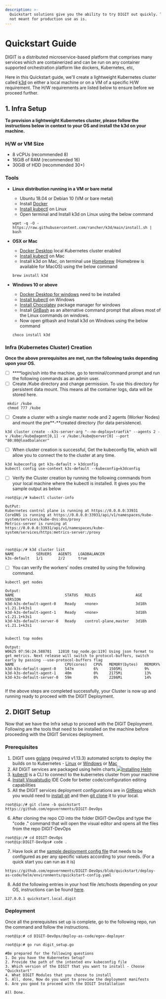 ```yaml
---
description: >-
  Quickstart solutions give you the ability to try DIGIT out quickly. These are
  not meant for production use as is.
---
```


# Quickstart Guide

DIGIT is a distributed microservice-based platform that comprises many services which are containerized and can be run on any container supported orchestration platform like dockers, Kubernetes, etc,

Here in this Quickstart guide, we'll create a lightweight Kubernetes cluster called [k3d](https://github.com/rancher/k3d) on either a local machine or on a VM of a specific H/W requirement. The H/W requirements are listed below to ensure before we proceed further.

## **1. Infra Setup**

**To provision a lightweight Kubernetes cluster, please follow the instructions below in context to your OS and install the k3d on your machine.** 

### **H/W  or VM Size**

* 8 vCPUs \(recommended 8\)
* 16GiB of RAM \(recommended 16\)
* 30GiB of HDD \(recommended 30+\)

### **Tools**

* **Linux distribution running in a VM or bare metal**

  * Ubuntu 18.04 or Debian 10 \(VM or bare metal\)
  * Install [Docker](https://docs.docker.com/engine/install/ubuntu/)
  * [Install kubectl](https://kubernetes.io/docs/tasks/tools/install-kubectl-linux/) on Linux
  * Open terminal and Install k3d on Linux using the below command

  ```text
  wget -q -O - https://raw.githubusercontent.com/rancher/k3d/main/install.sh | bash       
  ```

* **OSX or Mac**

  * [Docker Desktop](https://docs.docker.com/docker-for-mac/install/) local Kubernetes cluster enabled
  * [Install kubectl](https://kubernetes.io/docs/tasks/tools/install-kubectl-macos/) on Mac
  * Install k3d on Mac, on terminal use [Homebrew](https://brew.sh/) \(Homebrew is available for MacOS\) using the below command

  ```
  brew install k3d  
  ```

* **Windows 10 or above**

  * [Docker Desktop for windows](https://docs.docker.com/docker-for-windows/install/#system-requirements-for-wsl-2-backend) need to be installed
  * [Install kubectl](https://kubernetes.io/docs/tasks/tools/install-kubectl-windows/) on Windows
  * [Install Chocolatey](https://chocolatey.org) package manager for windows 
  * Install [GitBash](https://git-scm.com/download/win) as an alternative command prompt that allows most of the Linux commands on windows.
  * Now open gitbash and Install k3d on Windows using the below command

  ```
  choco install k3d
  ```

### **Infra \(Kubernetes Cluster\) Creation**

**Once the above prerequisites are met, run the following tasks depending upon your OS.**

* [ ]  ****login/ssh into the machine, go to terminal/command prompt and run the following commands as an admin user.
* [ ] Create /Kube directory and change permission. To use this directory for persistent data mount. This means all the container logs, data will be stored here.

```text
 mkdir /kube
 chmod 777 /kube
```

* [ ] Create a cluster with a single master node and 2 agents \(Worker Nodes\) and mount the pre**-**created directory \(for data persistence\). 

```text
k3d cluster create --k3s-server-arg "--no-deploy=traefik" --agents 2 -v /kube:/kube@agent[0,1] -v /kube:/kube@server[0] --port "80:80@loadbalancer"
```

* [ ] When cluster creation is successful, Get the kubeconfig file, which will allow you to connect the to the cluster at any time.

```text
k3d kubeconfig get k3s-default > k3dconfig
kubectl config use-context k3s-default --kubeconfig=k3dconfig
```

* [ ] Verify the Cluster creation by running the following commands from your local machine where the kubectl is installed. It gives you the sample output as below

```text
root@ip:/# kubectl cluster-info

OutPut:
Kubernetes control plane is running at https://0.0.0.0:33931
CoreDNS is running at https://0.0.0.0:33931/api/v1/namespaces/kube-system/services/kube-dns:dns/proxy
Metrics-server is running at https://0.0.0.0:33931/api/v1/namespaces/kube-system/services/https:metrics-server:/proxy
 
 
 
root@ip:/# k3d cluster list
NAME          SERVERS   AGENTS   LOADBALANCER
k3s-default   1/1       2/2      true
```

* [ ] You can verify the workers' nodes created by using the following command.

```text
kubectl get nodes
 
Output:
NAME                       STATUS   ROLES                  AGE     VERSION
k3d-k3s-default-agent-0    Ready    <none>                 3d18h   v1.21.1+k3s1
k3d-k3s-default-agent-1    Ready    <none>                 3d18h   v1.21.1+k3s1
k3d-k3s-default-server-0   Ready    control-plane,master   3d18h   v1.21.1+k3s1
 
 
kubectl top nodes

Output:
W0625 07:56:24.588781   12810 top_node.go:119] Using json format to get metrics. Next release will switch to protocol-buffers, switch early by passing --use-protocol-buffers flag
NAME                       CPU(cores)   CPU%   MEMORY(bytes)   MEMORY%   
k3d-k3s-default-agent-0    547m         6%     1505Mi          9%        
k3d-k3s-default-agent-1    40m          0%     2175Mi          13%       
k3d-k3s-default-server-0   59m          0%     2286Mi          14%  
 
```

If the above steps are completed successfully, your Cluster is now up and running ready to proceed with the DIGIT Deployment.

## **2. DIGIT Setup**

Now that we have the Infra setup to proceed with the DIGIT Deployment. Following are the tools that need to be installed on the machine before proceeding with the DIGIT Services deployment.

### **Prerequisites**

1. DIGIT uses [golang](https://golang.org/doc/install#download) \(required v1.13.3\) automated scripts to deploy the builds on to Kubernetes - [Linux](https://golang.org/dl/go1.13.3.linux-amd64.tar.gz) or [Windows](https://golang.org/dl/go1.13.3.windows-amd64.msi) or [Mac](https://golang.org/dl/go1.13.3.darwin-amd64.pkg)
2. All DIGIT services are packaged using helm charts[ ![](https://helm.sh/img/favicon-152.png)Installing Helm](https://helm.sh/docs/intro/install/)
3. [kubectl](https://kubernetes.io/docs/tasks/tools/install-kubectl-linux/) is a CLI to connect to the kubernetes cluster from your machine
4. [Install Visualstudio](https://code.visualstudio.com/download) IDE Code for better code/configuration editing capabilities
5. All the DIGIT services deployment configurations are in [GitRepo](https://github.com/egovernments/DIGIT-DevOps) which you would need to [install git](https://docs.github.com/en/github/creating-cloning-and-archiving-repositories/cloning-a-repository-from-github/cloning-a-repository) and then [git clone](https://docs.github.com/en/github/creating-cloning-and-archiving-repositories/cloning-a-repository-from-github/cloning-a-repository) it to your local.

```text
root@ip:/# git clone -b quickstart https://github.com/egovernments/DIGIT-DevOps 
```

  6. After cloning the repo CD into the folder DIGIT-DevOps and type the "code ." command that will open the visual editor and opens all the files from the repo DIGIT-DevOps

```text
root@ip:/# cd DIGIT-DevOps
root@ip:DIGIT-DevOps# code .
```

  7. Have look at the [sample deployment config file](https://github.com/egovernments/DIGIT-DevOps/blob/quickstart/deploy-as-code/helm/environments/quickstart-config.yaml) that needs to be configured as per any specific values according to your needs. \(For a quick start you can run as it is\)

```text
https://github.com/egovernments/DIGIT-DevOps/blob/quickstart/deploy-as-code/helm/environments/quickstart-config.yaml
```

 8. Add the following entries in your host file /etc/hosts depending on your OS, instructions can be found [here](https://phoenixnap.com/kb/how-to-edit-hosts-file-in-windows-mac-or-linux). 

```text
127.0.0.1 quickstart.local.digit
```

### Deployment

Once all the prerequisites set up is complete, go to the following repo, run the command and follow the instructions.

```text
root@ip:# cd DIGIT-DevOps/deploy-as-code/egov-deployer

root@ip:# go run digit_setup.go

#Be prepared for the following questions
1. Do you have the Kubernetes Setup?
2. Provide the path of the intented env kubeconfig file
3. Which version of the DIGIT that you want to install - Choose "Quickstart"
4. What DIGIT Modules that you choose to install
5. All, done, Now do you want to preview the deployment manifests 
6. Are you good to proceed with the DIGIT Installation

All Done.
```





